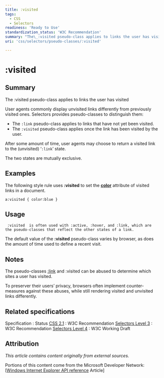 ```yaml
---
title: :visited
tags:
  - CSS
  - Selectors
readiness: 'Ready to Use'
standardization_status: 'W3C Recommendation'
summary: "The\_:visited pseudo-class applies to links the user has visited"
uri: 'css/selectors/pseudo-classes/:visited'

---
```

# :visited

## Summary

The :visited pseudo-class applies to links the user has visited

 User agents commonly display unvisited links differently from previously visited ones. Selectors provides pseudo-classes to distinguish them:

-   The `:link` pseudo-class applies to links that have not yet been visited.
-   The `:visited` pseudo-class applies once the link has been visited by the user.

After some amount of time, user agents may choose to return a visited link to the (unvisited) ‘`:link`’ state.

The two states are mutually exclusive.

## Examples

The following style rule uses **:visited** to set the [**color**](/css/properties/color) attribute of visited links in a document.

``` {.css}
a:visited { color:blue }
```

## Usage

     :visited  is often used with :active, :hover, and :link, which are the pseudo-classes that reflect the other states of a link.

The default value of the **:visited** pseudo-class varies by browser, as does the amount of time used to define a recent visit.

## Notes

The pseudo-classes [:link](/css/selectors/pseudo-classes/:link) and :visited can be abused to determine which sites a user has visited.

To preserver their users’ privacy, browsers often implement counter-measures against these abuses, while still rendering visited and unvisited links differently.

## Related specifications

Specification
:   Status
[CSS 2.1](http://www.w3.org/TR/CSS2/selector.html#link-pseudo-classes)
:   W3C Recommendation
[Selectors Level 3](http://www.w3.org/TR/css3-selectors/#link)
:   W3C Recommendation
[Selectors Level 4](http://dev.w3.org/csswg/selectors4/#link)
:   W3C Working Draft

## Attribution

*This article contains content originally from external sources.*

Portions of this content come from the Microsoft Developer Network: [[Windows Internet Explorer API reference](http://msdn.microsoft.com/en-us/library/ie/hh828809%28v=vs.85%29.aspx) Article]

